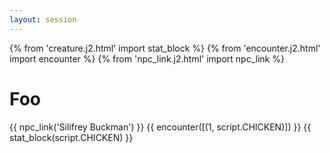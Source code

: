 ```yaml
---
layout: session
---
```

{% from 'creature.j2.html' import stat_block %}
{% from 'encounter.j2.html' import encounter %}
{% from 'npc_link.j2.html' import npc_link %}
# Foo
{{ npc_link('Silifrey Buckman') }}
{{ encounter([(1, script.CHICKEN)]) }}
{{ stat_block(script.CHICKEN) }}